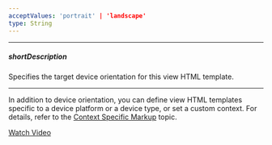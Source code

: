 ```yaml
---
acceptValues: 'portrait' | 'landscape'
type: String
---
```

---
##### shortDescription
Specifies the target device orientation for this view HTML template.

---
In addition to device orientation, you can define view HTML templates specific to a device platform or a device type, or set a custom context. For details, refer to the [Context Specific Markup](/Documentation/17_2/Guide/SPA_Framework/Views_and_Layouts/#Context_Specific_Markup) topic.

<a href="https://www.youtube.com/watch?v=4DD3vdD-1TM&list=PL8h4jt35t1wjGvgflbHEH_e3b23AA30-z&index=5" class="button orange small fix-width-155" target="_blank">Watch Video</a>